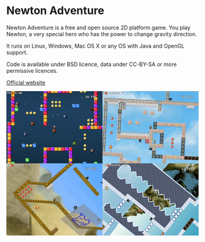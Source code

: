 Newton Adventure
================

Newton Adventure is a free and open source 2D platform game. You play Newton, a very special hero who has the power to change gravity direction.

It runs on Linux, Windows, Mac OS X or any OS with Java and OpenGL support.

Code is available under BSD licence, data under CC-BY-SA or more permissive licences.

[Official website](http://newtonadventure.bci.im)

![screenshots](wiki/screenshots/montage_800_600.jpg)

